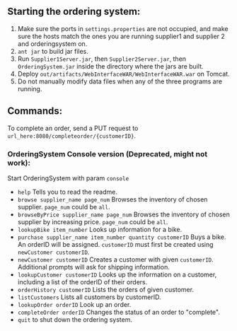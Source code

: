 ## Starting the ordering system:

1. Make sure the ports in `settings.properties` are not occupied, and make sure the hosts match the ones you are running supplier1 and supplier 2 and orderingsystem on.
2. `ant jar` to build jar files.
3. Run `Supplier1Server.jar`, then `Supplier2Server.jar`, then `OrderingSystem.jar` inside the directory where the jars are built.
4. Deploy `out/artifacts/WebInterfaceWAR/WebInterfaceWAR.war` on Tomcat.
5. Do not manually modify data files when any of the three programs are running.

## Commands:
To complete an order, send a PUT request to `url_here:8080/completeorder/{customerID}`.

### OrderingSystem Console version (Deprecated, might not work):
Start OrderingSystem with param `console`
* `help` Tells you to read the readme.
* `browse supplier_name page_num` Browses the inventory of chosen supplier. `page_num` could be `all`.
* `browseByPrice supplier_name page_num` Browses the inventory of chosen supplier by increasing price. `page_num` could be `all`.
* `lookupBike item_number` Looks up information for a bike.
* `purchase supplier_name item_number quantity customerID` Buys a bike. An orderID will be assigned. `customerID` must first be created using `newCustomer customerID`.
* `newCustomer customerID` Creates a customer with given `customerID`. Additional prompts will ask for shipping information.
* `lookupCustomer customerID` Looks up the information on a customer, including a list of the orderID of their orders.
* `orderHistory customerID` Lists the orders of given customer.
* `listCustomers` Lists all customers by customerID.
* `lookupOrder orderID` Look up an order.
* `completeOrder orderID` Changes the status of an order to "complete".
* `quit` to shut down the ordering system.
